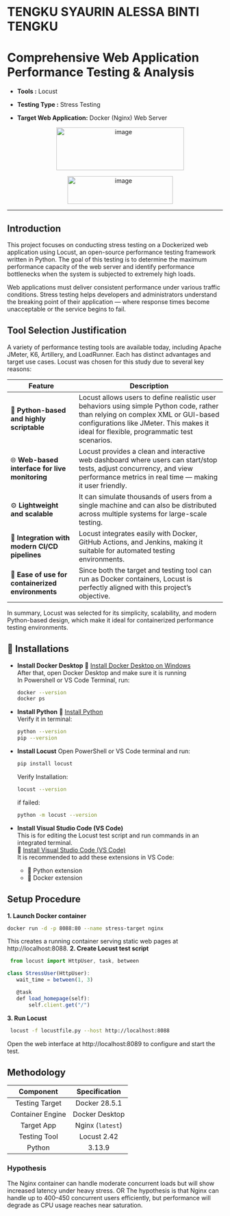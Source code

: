 # TENGKU SYAURIN ALESSA BINTI TENGKU
# Comprehensive Web Application Performance Testing & Analysis 

- **Tools :** Locust
- **Testing Type :** Stress Testing
- **Target Web Application:** Docker (Nginx) Web Server
    <p align="center">
    <img width="298" height="100" alt="image" src="https://github.com/user-attachments/assets/f39b9542-7f9f-432f-92fd-0b25e7cf79ed" />

    <p align="center">
    <img width="246" height="65" alt="image" src="https://github.com/user-attachments/assets/a283fd9e-4320-438f-b12c-0d5591caadbd" />



---
## Introduction
This project focuses on conducting stress testing on a Dockerized web application using Locust, an open-source performance testing framework written in Python.
The goal of this testing is to determine the maximum performance capacity of the web server and identify performance bottlenecks when the system is subjected to extremely high loads.

Web applications must deliver consistent performance under various traffic conditions. Stress testing helps developers and administrators understand the breaking point of their application — where response times become unacceptable or the service begins to fail.

## Tool Selection Justification
A variety of performance testing tools are available today, including Apache JMeter, K6, Artillery, and LoadRunner. Each has distinct advantages and target use cases.
Locust was chosen for this study due to several key reasons:

| **Feature** | **Description** |
|--------------|-----------------|
| 🐍 **Python-based and highly scriptable** | Locust allows users to define realistic user behaviors using simple Python code, rather than relying on complex XML or GUI-based configurations like JMeter. This makes it ideal for flexible, programmatic test scenarios. |
| 🌐 **Web-based interface for live monitoring** | Locust provides a clean and interactive web dashboard where users can start/stop tests, adjust concurrency, and view performance metrics in real time — making it user friendly. |
| ⚙️ **Lightweight and scalable** | It can simulate thousands of users from a single machine and can also be distributed across multiple systems for large-scale testing. |
| 🔄 **Integration with modern CI/CD pipelines** | Locust integrates easily with Docker, GitHub Actions, and Jenkins, making it suitable for automated testing environments. |
| 🐳 **Ease of use for containerized environments** | Since both the target and testing tool can run as Docker containers, Locust is perfectly aligned with this project’s objective. |

In summary, Locust was selected for its simplicity, scalability, and modern Python-based design, which make it ideal for containerized performance testing environments.


## 🔧 Installations

- **Install Docker Desktop**
 📘 [Install Docker Desktop on Windows](https://docs.docker.com/desktop/setup/install/windows-install/)
  <br>After that, open Docker Desktop and make sure it is running</br>
  In Powershell or VS Code Terminal, run:
  ```bash
  docker --version
  docker ps
  ```

- **Install Python**
  📘 [Install Python](https://www.python.org/downloads/)
  <br>Verify it in terminal:</br>
  ```bash
  python --version
  pip --version
  ```

- **Install Locust**
  Open PowerShell or VS Code terminal and run:
  ```bash
  pip install locust
  ```
  Verify Installation:
  ```bash
  locust --version
  ```
  if failed:
   ```bash
  python -m locust --version
  ```
- **Install Visual Studio Code (VS Code)**
  <br>This is for editing the Locust test script and run commands in an integrated terminal.</br>
  📘 [Install Visual Studio Code (VS Code)](https://code.visualstudio.com/)
  <br>It is recommended to add these extensions in VS Code:
  - 🐍 Python extension
  - 🐳 Docker extension </br>

## Setup Procedure

**1. Launch Docker container**
  ```bash
  docker run -d -p 8088:80 --name stress-target nginx
  ```
 This creates a running container serving static web pages at http://localhost:8088.
 **2. Create Locust test script**
 ```javascript
  from locust import HttpUser, task, between

class StressUser(HttpUser):
    wait_time = between(1, 3)

    @task
    def load_homepage(self):
        self.client.get("/")
  ```
 **3. Run Locust**
 ```bash
  locust -f locustfile.py --host http://localhost:8088
  ```
 Open the web interface at http://localhost:8089 to configure and start the test.

 ## Methodology

| Component | Specification |
|:----------:|:-------------:|
| Testing Target | Docker 28.5.1 |
| Container Engine | Docker Desktop |
| Target App | Nginx (`latest`) |
| Testing Tool | Locust 2.42 |
| Python | 3.13.9 |

### Hypothesis
The Nginx container can handle moderate concurrent loads but will show increased latency under heavy stress. OR The hypothesis is that Nginx can handle up to 400–450 concurrent users efficiently, but performance will degrade as CPU usage reaches near saturation.
